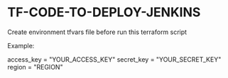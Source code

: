 # TF-CODE-TO-DEPLOY-JENKINS

Create environment tfvars file before run this terraform script

Example: 

access_key = "YOUR_ACCESS_KEY"
secret_key = "YOUR_SECRET_KEY"
region = "REGION"